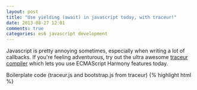 ```yaml
---
layout: post
title: "Use yielding (await) in javascript today, with traceur!"
date: 2013-08-27 12:01
comments: true
categories: es6 javascript development
---
```


Javascript is pretty annoying sometimes, especially when writing a lot of callbacks.
If you're feeling adventurous, try out the ultra awesome [traceur compiler](https://github.com/google/traceur-compiler) which lets you use ECMAScript Harmony features today.

Boilerplate code (traceur.js and bootstrap.js from traceur)
{% highlight html %}
<html>
<head>
    <script src="https://traceur-compiler.googlecode.com/git/bin/traceur.js"
        type="text/javascript"></script>
    <script src="https://traceur-compiler.googlecode.com/git/src/bootstrap.js"
        type="text/javascript"></script> 
    <script>
      traceur.options.experimental = true;
    </script>
</head>
<body>
<script type="text/traceur">
{% endhighlight %}

The "traceur.options.experimental" is to enable the "await" keyword, which is what we're going to show off.

And now some boilerplate code to wrap the async XMLHttpRequest into a "Deferred" (a Promise). 

{% highlight javascript %}
var simpleGet = function(url) { 
  var deferred = new Deferred(); // traceur defines this
  var xhr = new XMLHttpRequest(); 
  xhr.onreadystatechange = function() { 
    if (xhr.readyState == 4) { 
      deferred.callback(xhr);
    } 
  }; 
  xhr.open('GET', url, true); 
  xhr.send(); 
  return deferred; 
}; 



{% endhighlight %}

Now here's the cool part, that we've been waiting for. You can now write
code that looks synchronous, but doesn't block the event loop. This is
a definite readability win, as opposed to minor gains you get with
things like CoffeeScript.

If you're already compiling your application into javascript, you
might as well do it with traceur and get some actual cool features (unlike
CoffeeScript, which only gives you ambiguous looking syntax that omits
parenthesis with function calls, ick)

{% highlight javascript %}
var url = 'http://example.com/api';
function run() { 
  var result;
  await result = simpleGet(url);
  console.log('GOT IT...', url, result);
}

run() 

{% endhighlight %}


Have fun, and be safe!

Here is what the compiled code for _run()_ ends up looking like:

{% highlight javascript %}
function run() {
  var $that = this;
  var $state = 4;
  var $storedException;
  var $finallyFallThrough;
  var result;
  var $value;
  var $err;
  var $result = new Deferred();
  var $waitTask;
  var $G = {
    GState: 0,
    current: undefined,
    yieldReturn: undefined,
    innerFunction: function($yieldSent, $yieldAction) {
      while (true) switch ($state) {
        case 4:
          ;
          $state = 5;
          break;
        case 5:
          console.log('REQUESTIN...');
          $state = 7;
          break;
        case 7:
          $waitTask = simpleGet(url);
          $waitTask.then($createCallback(1), $createErrback(2));
          return;
          $state = 1;
          break;
        case 1:
          result = $value;
          $state = 3;
          break;
        case 2:
          throw $err;
          $state = 3;
          break;
        case 3:
          debugger;
          $state = 9;
          break;
        case 9:
          console.log('GOT IT...', url, result);
          $state = 11;
          break;
        case 11:
          $result.callback(undefined);
          $state = -2;
          break;
        case -2:
          return;
        case -3:
          $result.errback($storedException);
          $state = -2;
          break;
        default:
          throw "traceur compiler bug: invalid state in state machine" + $state;
      }
    },
    moveNext: function($yieldSent, $yieldAction) {
      while (true) try {
        return this.innerFunction($yieldSent, $yieldAction);
      } catch ($caughtException) {
        $storedException = $caughtException;
        switch ($state) {
          default:
            $state = -3;
            break;
        }
      }
    }
  };
  var $continuation = $G.moveNext.bind($G);
  var $createCallback = function($newState) {
    return function($0) {
      $state = $newState;
      $value = $0;
      $continuation();
    };
  };
  var $createErrback = function($newState) {
    return function($0) {
      $state = $newState;
      $err = $0;
      $continuation();
    };
  };
  $continuation();
  return $result.createPromise();
}
{% endhighlight %}

Good thing we did not have to write that code!

Make sure to go check out the [traceur project on
github](https://github.com/google/traceur-compiler) and show your
support for their badassery.